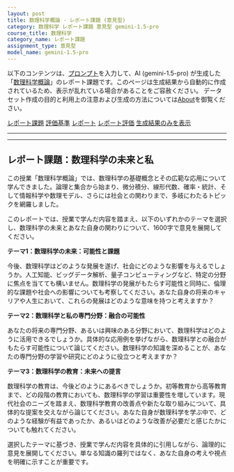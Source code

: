 ```yaml
---
layout: post
title: 数理科学概論 - レポート課題 (意見型)
category: 数理科学 レポート課題 意見型 gemini-1.5-pro
course_title: 数理科学
category_name: レポート課題
assignment_type: 意見型
model_name: gemini-1.5-pro
---
```


以下のコンテンツは、[プロンプト](https://github.com/takedatoshiyuki/synthetic_assignments/tree/main/generated/数理科学/gemini-1.5-pro/prompt_レポート課題-意見型.md)を入力して、AI (gemini-1.5-pro) が生成した「[数理科学概論](/contents/数理科学/)」のレポート課題です。このページは生成結果から自動的に作成されているため、表示が乱れている場合があることをご容赦ください。
データセット作成の目的と利用上の注意および生成の方法については[About](/About)を御覧ください。

[レポート課題](../レポート課題-意見型)
[評価基準](../評価基準-意見型)
[レポート](../レポート-意見型)
[レポート評価](../レポート評価-意見型)
[生成結果のみを表示](https://github.com/takedatoshiyuki/synthetic_assignments/tree/main/generated/数理科学/gemini-1.5-pro/レポート課題-意見型.md)
  

***
***
  
## レポート課題：数理科学の未来と私

この授業「数理科学概論」では、数理科学の基礎概念とその広範な応用について学んできました。論理と集合から始まり、微分積分、線形代数、確率・統計、そして情報科学や数理モデル、さらには社会との関わりまで、多岐にわたるトピックを網羅しました。

このレポートでは、授業で学んだ内容を踏まえ、以下のいずれかのテーマを選択し、数理科学の未来とあなた自身の関わりについて、1600字で意見を展開してください。

**テーマ1：数理科学の未来：可能性と課題**

今後、数理科学はどのような発展を遂げ、社会にどのような影響を与えるでしょうか。人工知能、ビッグデータ解析、量子コンピューティングなど、特定の分野に焦点を当てても構いません。数理科学の発展がもたらす可能性と同時に、倫理的な課題や社会への影響についても考察してください。あなた自身の将来のキャリアや人生において、これらの発展はどのような意味を持つと考えますか？

**テーマ2：数理科学と私の専門分野：融合の可能性**

あなたの将来の専門分野、あるいは興味のある分野において、数理科学はどのように活用できるでしょうか。具体的な応用例を挙げながら、数理科学との融合がもたらす可能性について論じてください。数理科学の知識を深めることが、あなたの専門分野の学習や研究にどのように役立つと考えますか？

**テーマ3：数理科学の教育：未来への提言**

数理科学の教育は、今後どのようにあるべきでしょうか。初等教育から高等教育まで、どの段階の教育においても、数理科学の学習は重要性を増しています。現代社会のニーズを踏まえ、数理科学教育の改善点や新たな取り組みについて、具体的な提案を交えながら論じてください。あなた自身が数理科学を学ぶ中で、どのような経験が有益であったか、あるいはどのような改善が必要だと感じたかについても触れてください。


選択したテーマに基づき、授業で学んだ内容を具体的に引用しながら、論理的に意見を展開してください。単なる知識の羅列ではなく、あなた自身の考えや視点を明確に示すことが重要です。
